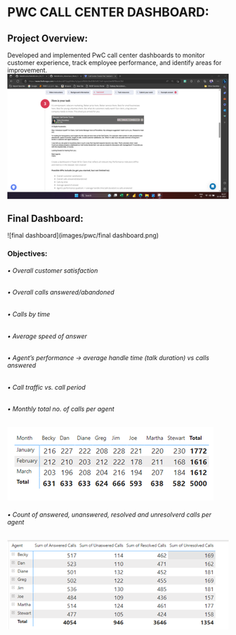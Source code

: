 # PWC CALL CENTER DASHBOARD:
## Project Overview:
Developed and implemented PwC call center dashboards to monitor customer experience, track employee performance, and identify areas for improvement.
![task](images/pwc/task.png)
## Final Dashboard:
![final dashboard](images/pwc/final dashboard.png)

### Objectives:
###### •	Overall customer satisfaction
###### •	Overall calls answered/abandoned
###### •	Calls by time
###### •	Average speed of answer
###### •	Agent’s performance -> average handle time (talk duration) vs calls answered
###### •	Call traffic vs. call period
###### •	Monthly total no. of calls per agent 
![tbl1](images/pwc/tbl1.png)
###### •	Count of answered, unanswered, resolved and unresolverd calls per agent 
![tbl3](images/pwc/tbl3.png)

